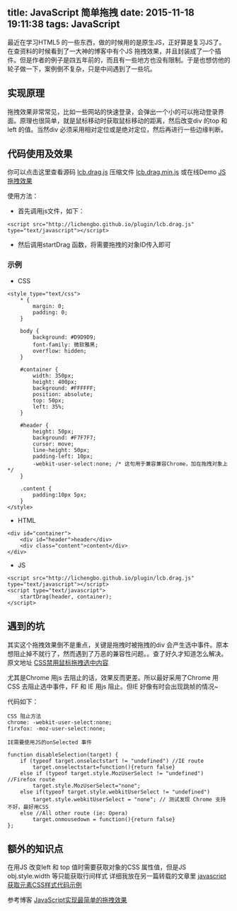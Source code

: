 title: JavaScript 简单拖拽
date: 2015-11-18 19:11:38
tags: JavaScript
---

最近在学习HTML5 的一些东西，做的时候用的是原生JS，正好算是复习JS了。在查资料的时候看到了一大神的博客中有个JS 拖拽效果，并且封装成了一个插件。但是作者的例子是四五年前的，而且有一些地方也没有限制。于是也想仿他的轮子做一下，案例倒不复杂，只是中间遇到了一些坑。

<!-- more -->

## 实现原理

拖拽效果非常常见，比如一些网站的快速登录，会弹出一个小的可以拖动登录界面。原理也很简单，就是鼠标移动时获取鼠标移动的距离，然后改变div 的top 和 left 的值。当然div 必须采用相对定位或是绝对定位，然后再进行一些边缘判断。

## 代码使用及效果

你可以点击这里查看源码 [lcb.drag.js](http://lichengbo.github.io/plugin/lcb.drag.js) 压缩文件 [lcb.drag.min.js](http://lichengbo.github.io/plugin/lcb.drag.min.js) 或在线Demo  [JS 拖拽效果](http://lichengbo.github.io/demo/JavaScript/jsdrag.html)

使用方法：
- 首先调用js文件，如下：

```
<script src="http://lichengbo.github.io/plugin/lcb.drag.js" type="text/javascript"></script>
```

- 然后调用startDrag 函数，将需要拖拽的对象ID传入即可

### 示例

- CSS

```
<style type="text/css">
    * {
        margin: 0;
        padding: 0;
    }

    body {
        background: #D9D9D9;
        font-family: 微软雅黑;
        overflow: hidden;
    }

    #container {
        width: 350px;
        height: 400px;
        background: #FFFFFF;
        position: absolute;
        top: 50px;
        left: 35%;
    }

    #header {
        height: 50px;
        background: #F7F7F7;
        cursor: move;
        line-height: 50px;
        padding-left: 10px;
        -webkit-user-select:none; /* 这句用于兼容兼容Chrome，加在拖拽对象上 */
    }

    .content {
        padding:10px 5px;
    }
</style>
```

- HTML

```
<div id="container">
    <div id="header">header</div>
    <div class="content">content</div>
</div>
```

- JS

```
<script src="http://lichengbo.github.io/plugin/lcb.drag.js" type="text/javascript"></script>
<script type="text/javascript">
    startDrag(header, container);
</script>
```

## 遇到的坑

其实这个拖拽效果倒不是重点，关键是拖拽时被拖拽的div 会产生选中事件。原本想阻止掉不就行了，然而遇到了万恶的兼容性问题。。查了好久才知道怎么解决。原文地址 [CSS禁用鼠标拖拽选中内容](http://my.oschina.net/web5/blog/146190?fromerr=5BTpfapD)

尤其是Chrome 用js 去阻止的话，效果反而更差。所以最好采用了Chrome 用CSS 去阻止选中事件，FF 和 IE 用js 阻止。但IE 好像有时会出现跳帧的情况~

代码如下：

```
CSS 阻止方法
chrome: -webkit-user-select:none;
firxfox: -moz-user-select:none;

IE需要使用JS的onSelected 事件

function disableSelection(target) {
    if (typeof target.onselectstart != "undefined") //IE route
        target.onselectstart=function(){return false}
    else if (typeof target.style.MozUserSelect != "undefined") //Firefox route
        target.style.MozUserSelect="none";
    else if(typeof target.style.webkitUserSelect != "undefined")
        target.style.webkitUserSelect = "none"; // 测试发现 Chrome 支持不好，最好用CSS 
    else //All other route (ie: Opera)
        target.onmousedown = function(){return false}
};
```

## 额外的知识点

在用JS 改变left 和 top 值时需要获取对象的CSS 属性值，但是JS obj.style.width 等只能获取行间样式
详细我放在另一篇转载的文章里 [javascript获取元素CSS样式代码示例](http://lichengbo.github.io/2015/11/18/6_2_javascript获取元素CSS样式代码示例/)


参考博客 [JavaScript实现最简单的拖拽效果](http://www.zhangxinxu.com/wordpress/2010/03/javascript实现最简单的拖拽效果/)